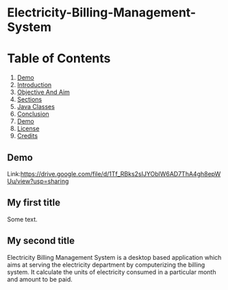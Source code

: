 # Electricity-Billing-Management-System
# Table of Contents

1. [Demo](##-Demo)
2. [Introduction](#my-second-title)
3. [Objective And Aim](#my-first-title)
4. [Sections](#my-second-title)
5. [ Java Classes](#my-first-title)
6. [Conclusion](#my-second-title)
7. [Demo](#my-first-title)
8. [License](#my-second-title)
9. [Credits](#my-first-title)
## Demo

Link:https://drive.google.com/file/d/1Tf_RBks2sIJYOblW6AD7ThA4gh8epWUu/view?usp=sharing


## My first title
Some text.
## My second title
Electricity Billing Management System is a desktop based application which aims at serving the electricity department by computerizing the billing system. It calculate the units of electricity consumed in a particular month and amount to be paid.
